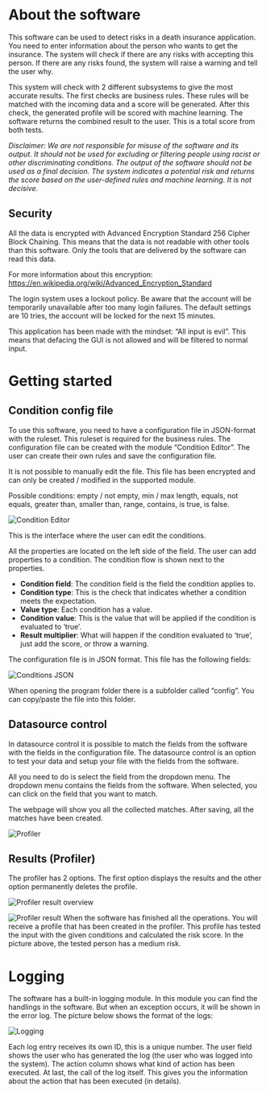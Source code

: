 # About the software
This software can be used to detect risks in a death insurance application. You need to enter information about the person who wants to get the insurance. The system will check if there are any risks with accepting this person. If there are any risks found, the system will raise a warning and tell the user why.

This system will check with 2 different subsystems to give the most accurate results. The first checks are business rules. These rules will be matched with the incoming data and a score will be generated. After this check, the generated profile will be scored with machine learning. The software returns the combined result to the user. This is a total score from both tests.

_Disclaimer: We are not responsible for misuse of the software and its output. It should not be used for excluding or filtering people using racist or other discriminating conditions.
The output of the software should not be used as a final decision. The system indicates a potential risk and returns the score based on the user-defined rules and machine learning. It is not decisive._

## Security 
All the data is encrypted with Advanced Encryption Standard 256 Cipher Block Chaining. This means that the data is not readable with other tools than this software. Only the tools that are delivered by the software can read this data.

For more information about this encryption:
https://en.wikipedia.org/wiki/Advanced_Encryption_Standard 

The login system uses a lockout policy. Be aware that the account will be temporarily unavailable after too many login failures. The default settings are 10 tries, the account will be locked for the next 15 minutes.

This application has been made with the mindset: “All input is evil”. This means that defacing the GUI is not allowed and will be filtered to normal input.

# Getting started
## Condition config file
To use this software, you need to have a configuration file in JSON-format with the ruleset. This ruleset is required for the business rules. The configuration file can be created with the module “Condition Editor”. The user can create their own rules and save the configuration file.

It is not possible to manually edit the file. This file has been encrypted and can only be created / modified in the supported module.

Possible conditions: empty / not empty, min / max length, equals, not equals, greater than, smaller than, range, contains, is true, is false.

![Condition Editor](images/image1.png)

This is the interface where the user can edit the conditions.

All the properties are located on the left side of the field. The user can add properties to a condition. The condition flow is shown next to the properties.

- __Condition field__: The condition field is the field the condition applies to.
- __Condition type__: This is the check that indicates whether a condition meets the expectation.
- __Value type__: Each condition has a value.
- __Condition value__: This is the value that will be applied if the condition is evaluated to ‘true’.
- __Result multiplier__: What will happen if the condition evaluated to ‘true’, just add the score, or throw a warning.
  
  
The configuration file is in JSON format. This file has the following fields:

![Conditions JSON](images/image2.png)

When opening the program folder there is a subfolder called “config”. You can copy/paste the file into this folder.

## Datasource control
In datasource control it is possible to match the fields from the software with the fields in the configuration file. The datasource control is an option to test your data and setup your file with the fields from the software.

All you need to do is select the field from the dropdown menu. The dropdown menu contains the fields from the software. When selected, you can click on the field that you want to match.

The webpage will show you all the collected matches. After saving, all the matches have been created.

![Profiler](images/image3.png)

## Results (Profiler)
The profiler has 2 options. The first option displays the results and the other option permanently deletes the profile.

![Profiler result overview](images/image4.png)

![Profiler result](images/image5.png)
When the software has finished all the operations. You will receive a profile that has been created in the profiler. This profile has tested the input with the given conditions and calculated the risk score. In the picture above, the tested person has a medium risk.

# Logging
The software has a built-in logging module. In this module you can find the handlings in the software. But when an exception occurs, it will be shown in the error log. The picture below shows the format of the logs:

![Logging](images/image6.png)

Each log entry receives its own ID, this is a unique number. The user field shows the user who has generated the log (the user who was logged into the system). The action column shows what kind of action has been executed. At last, the call of the log itself. This gives you the information about the action that has been executed (in details).
